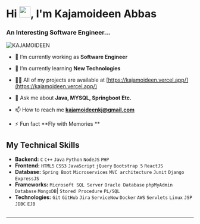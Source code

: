 <h1 align="left">Hi <img src="https://github.com/TheDudeThatCode/TheDudeThatCode/blob/master/Assets/Hi.gif" width="30">, I'm Kajamoideen Abbas</h1>
<h3 align="left">An Interesting Software Engineer...</h3>

<p align="left"> <img src="https://komarev.com/ghpvc/?username=KAJAMOIDEEN&label=Profile%20views&color=0e75b6&style=flat" alt="KAJAMOIDEEN" /> </p>

- 🔭 I’m currently working as **Software Engineer**

- 🌱 I’m currently learning **New Technologies**

- 👨‍💻 All of my projects are available at [https://kajamoideen.vercel.app/](https://kajamoideen.vercel.app/)

- 💬 Ask me about **Java, MYSQL, Springboot Etc.**

- 📫 How to reach me **kajamoideenkj@gmail.com**

- ⚡ Fun fact **Fly with Memories **

## My Technical Skills
- **Backend:** `C` `C++` `Java` `Python` `NodeJS` `PHP`
- **Frontend:** `HTML5` `CSS3` `JavaScript` `jQuery` `Bootstrap 5` `ReactJS` 
- **Database:** `Spring Boot` `Microservices` `MVC architecture` `Junit` `Django` `ExpressJS`
- **Frameworks:** `Microsoft SQL Server` `Oracle Database` `phpMyAdmin Database` `MongoDB`| `Stored Procedure` `PL/SQL` 
- **Technologies:** `Git` `GitHub` `Jira` `ServiceNow` `Docker` `AWS` `Servlets` `Linux` `JSP` `JDBC` `EJB`  

<p align="center">
    <a href="">
        <img title="" alt="" src="https://github-readme-streak-stats.herokuapp.com?user=KAJAMOIDEEN&theme=dark&date_format=M%20j%5B%2C%20Y%5D&fire=0093FF&ring=0093FF&background=0D1117&currStreakLabel=0093FF&border=30363D"/>
    </a>
</p>

---
